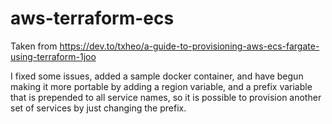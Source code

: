 # aws-terraform-ecs

Taken from https://dev.to/txheo/a-guide-to-provisioning-aws-ecs-fargate-using-terraform-1joo

I fixed some issues, added a sample docker container, and have begun making it more portable by adding a region variable, 
and a prefix variable that is prepended to all service names, so it is possible to provision another set of services by just changing the prefix. 
